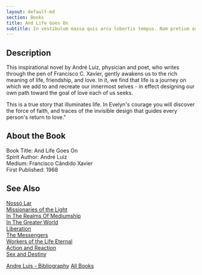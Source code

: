 ```yaml
---
layout: default-md
section: Books
title: And Life Goes On
subtitle: In vestibulum massa quis arcu lobortis tempus. Nam pretium arcu in odio vulputate luctus.
---
```


## Description
This inspirational novel by André Luiz, physician and poet, who writes through the pen of Francisco C. Xavier, gently awakens us to the rich meaning of life, friendship, and love.  In it, we find that life is a journey on which we add to and recreate our innermost selves - in effect designing our own path toward the goal of love each of us seeks.

This is a true story that illuminates life. In Evelyn's courage you will discover the force of faith, and traces of the invisible design that guides every person's return to love."     


## About the Book
Book Title: And Life Goes On  
Spirit Author: André Luiz  
Medium: Francisco Cândido Xavier     
First Published: 1968  


## See Also
[Nosso Lar](nosso-lar)  
[Missionaries of the Light](missionaries-of-the-light)  
[In The Realms Of Mediumship](in-the-realms-of-mediumship)  
[In The Greater World](in-the-greater-world)  
[Liberation](liberation)  
[The Messengers](the-messengers)  
[Workers of the Life Eternal](workers-of-the-life-eternal)  
[Action and Reaction](action-and-reaction)  
[Sex and Destiny](sex-and-destiny)  

<a href="/books/andre-luis" class="button">Andre Luis - Bibliography</a>
<a href="/books" class="button">All Books</a>
